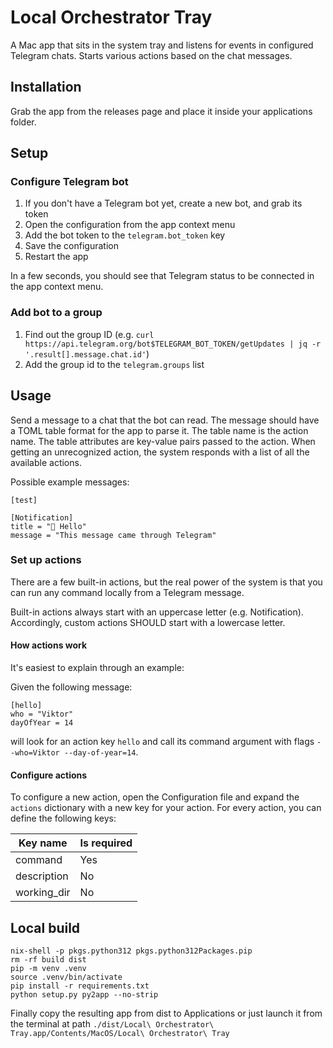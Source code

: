# Local Orchestrator Tray

A Mac app that sits in the system tray and listens for events in configured Telegram chats. Starts various actions based on the chat messages.

## Installation

Grab the app from the releases page and place it inside your applications folder.

## Setup

### Configure Telegram bot

1. If you don't have a Telegram bot yet, create a new bot, and grab its token
1. Open the configuration from the app context menu
1. Add the bot token to the `telegram.bot_token` key
1. Save the configuration
1. Restart the app

In a few seconds, you should see that Telegram status to be connected in the app context menu.

### Add bot to a group

1. Find out the group ID (e.g. `curl https://api.telegram.org/bot$TELEGRAM_BOT_TOKEN/getUpdates | jq -r '.result[].message.chat.id'`)
1. Add the group id to the `telegram.groups` list

## Usage

Send a message to a chat that the bot can read. The message should have a TOML table format for the app to parse it. 
The table name is the action name. The table attributes are key-value pairs passed to the action.
When getting an unrecognized action, the system responds with a list of all the available actions.

Possible example messages:

```
[test]
```

```
[Notification]
title = "👋 Hello"
message = "This message came through Telegram"
```

### Set up actions

There are a few built-in actions, but the real power of the system is that you can run any command locally from a Telegram message.

Built-in actions always start with an uppercase letter (e.g. Notification). Accordingly, custom actions SHOULD start with a lowercase letter.

#### How actions work

It's easiest to explain through an example:

Given the following message:

```
[hello]
who = "Viktor"
dayOfYear = 14
```

will look for an action key `hello` and call its command argument with flags `--who=Viktor --day-of-year=14`.

#### Configure actions

To configure a new action, open the Configuration file and expand the `actions` dictionary with a new key for your action.
For every action, you can define the following keys:

| Key name | Is required |
| --- | --- |
| command | Yes |
| description | No |
| working_dir | No |

## Local build

```
nix-shell -p pkgs.python312 pkgs.python312Packages.pip
rm -rf build dist
pip -m venv .venv
source .venv/bin/activate
pip install -r requirements.txt
python setup.py py2app --no-strip
```

Finally copy the resulting app from dist to Applications or just launch it from the terminal at path `./dist/Local\ Orchestrator\ Tray.app/Contents/MacOS/Local\ Orchestrator\ Tray`